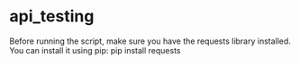 # api_testing

Before running the script, make sure you have the requests library installed. You can install it using pip:
pip install requests
